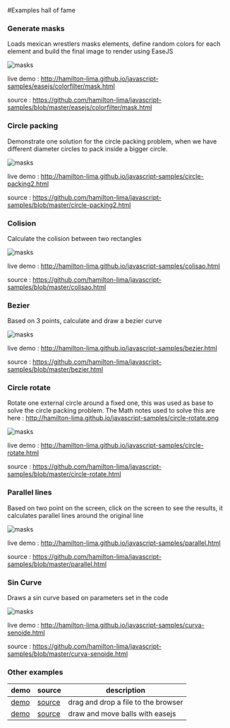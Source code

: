 #Examples hall of fame

### Generate masks
Loads mexican wrestlers masks elements, define random colors for each element and build the final image to render using EaseJS

![masks](http://hamilton-lima.github.io/javascript-samples/screenshots/masks.png)

live demo : http://hamilton-lima.github.io/javascript-samples/easejs/colorfilter/mask.html

source : https://github.com/hamilton-lima/javascript-samples/blob/master/easejs/colorfilter/mask.html

### Circle packing
Demonstrate one solution for the circle packing problem, when we have different diameter circles to pack inside a bigger circle.

![masks](http://hamilton-lima.github.io/javascript-samples/screenshots/circles.png)

live demo : http://hamilton-lima.github.io/javascript-samples/circle-packing2.html

source : https://github.com/hamilton-lima/javascript-samples/blob/master/circle-packing2.html

### Colision
Calculate the colision between two rectangles

![masks](http://hamilton-lima.github.io/javascript-samples/screenshots/colision.png)

live demo : http://hamilton-lima.github.io/javascript-samples/colisao.html

source : https://github.com/hamilton-lima/javascript-samples/blob/master/colisao.html


### Bezier
Based on 3 points, calculate and draw a bezier curve

![masks](http://hamilton-lima.github.io/javascript-samples/screenshots/bezier.png)

live demo : http://hamilton-lima.github.io/javascript-samples/bezier.html

source : https://github.com/hamilton-lima/javascript-samples/blob/master/bezier.html

### Circle rotate
Rotate one external circle around a fixed one, this was used as base to solve the circle packing problem. The Math notes used to solve this are here : http://hamilton-lima.github.io/javascript-samples/circle-rotate.png

![masks](http://hamilton-lima.github.io/javascript-samples/screenshots/circle-rotate.png)

live demo : http://hamilton-lima.github.io/javascript-samples/circle-rotate.html

source : https://github.com/hamilton-lima/javascript-samples/blob/master/circle-rotate.html

### Parallel lines
Based on two point on the screen, click on the screen to see the results, it calculates parallel lines around the original line

![masks](http://hamilton-lima.github.io/javascript-samples/screenshots/parallel.png)

live demo : http://hamilton-lima.github.io/javascript-samples/parallel.html

source : https://github.com/hamilton-lima/javascript-samples/blob/master/parallel.html

### Sin Curve
Draws a sin curve based on parameters set in the code

![masks](http://hamilton-lima.github.io/javascript-samples/screenshots/curva-senoide.png)

live demo : http://hamilton-lima.github.io/javascript-samples/curva-senoide.html

source : https://github.com/hamilton-lima/javascript-samples/blob/master/curva-senoide.html

### Other examples 

| demo | source | description | 
| ---- | ------ | ----------- | 
| [demo](http://hamilton-lima.github.io/javascript-samples/drag_drop_crop/upload_file.html) | [source](https://github.com/hamilton-lima/javascript-samples/blob/master/drag_drop_crop/upload_file.html)| drag and drop a file to the browser |
| [demo](http://hamilton-lima.github.io/javascript-samples/easejs/colisao-de-bolinhas.html) | [source](https://github.com/hamilton-lima/javascript-samples/blob/master/easejs/colisao-de-bolinhas.html)| draw and move balls with easejs |


